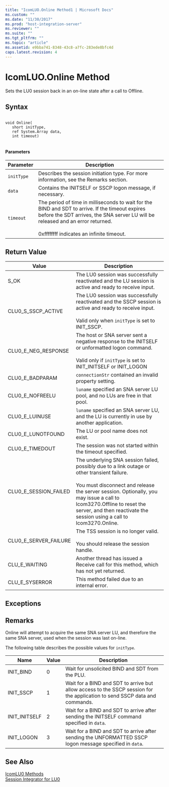 ```yaml
---
title: "IcomLUO.Online Method1 | Microsoft Docs"
ms.custom: ""
ms.date: "11/30/2017"
ms.prod: "host-integration-server"
ms.reviewer: ""
ms.suite: ""
ms.tgt_pltfrm: ""
ms.topic: "article"
ms.assetid: e9bba741-8348-43c8-a7fc-283ede8bfc4d
caps.latest.revision: 4
---
```

# IcomLUO.Online Method
Sets the LU0 session back in an on-line state after a call to Offline.  
  
## Syntax  
  
```  
  
void Online(  
   short initType,  
   ref System.Array data,  
   int timeout)  
  
```  
  
#### Parameters  
  
|Parameter|Description|  
|---------------|-----------------|  
|`initType`|Describes the session initiation type. For more information, see the Remarks section.|  
|`data`|Contains the INITSELF or SSCP logon message, if necessary.|  
|`timeout`|The period of time in milliseconds to wait for the BIND and SDT to arrive. If the timeout expires before the SDT arrives, the SNA server LU will be released and an error returned.<br /><br /> 0xffffffff indicates an infinite timeout.|  
  
## Return Value  
  
|Value|Description|  
|-----------|-----------------|  
|S_OK|The LU0 session was successfully reactivated and the LU session is active and ready to receive input.|  
|CLU0_S_SSCP_ACTIVE|The LU0 session was successfully reactivated and the SSCP session is active and ready to receive input.<br /><br /> Valid only when `initType` is set to INIT_SSCP.|  
|CLU0_E_NEG_RESPONSE|The host or SNA server sent a negative response to the INITSELF or unformatted logon command.<br /><br /> Valid only if `initType` is set to INIT_INITSELF or INIT_LOGON|  
|CLU0_E_BADPARAM|`connectionStr` contained an invalid property setting.|  
|CLU0_E_NOFREELU|`luname` specified an SNA server LU pool, and no LUs are free in that pool.|  
|CLU0_E_LUINUSE|`luname` specified an SNA server LU, and the LU is currently in use by another application.|  
|CLU0_E_LUNOTFOUND|The LU or pool name does not exist.|  
|CLU0_E_TIMEDOUT|The session was not started within the timeout specified.|  
|CLU0_E_SESSION_FAILED|The underlying SNA session failed, possibly due to a link outage or other transient failure.<br /><br /> You must disconnect and release the server session. Optionally, you may issue a call to Icom3270.Offline to reset the server, and then reactivate the session using a call to Icom3270.Online.|  
|CLU0_E_SERVER_FAILURE|The TSS session is no longer valid.<br /><br /> You should release the session handle.|  
|CLU_E_WAITING|Another thread has issued a Receive call for this method, which has not yet returned.|  
|CLU_E_SYSERROR|This method failed due to an internal error.|  
  
## Exceptions  
  
## Remarks  
 Online will attempt to acquire the same SNA server LU, and therefore the same SNA server, used when the session was last on-line.  
  
 The following table describes the possible values for `initType`.  
  
|Name|Value|Description|  
|----------|-----------|-----------------|  
|INIT_BIND|0|Wait for unsolicited BIND and SDT from the PLU.|  
|INIT_SSCP|1|Wait for a BIND and SDT to arrive but allow access to the SSCP session for the application to send SSCP data and commands.|  
|INIT_INITSELF|2|Wait for a BIND and SDT to arrive after sending the INITSELF command specified in `data`.|  
|INIT_LOGON|3|Wait for a BIND and SDT to arrive after sending the UNFORMATTED SSCP logon message specified in `data`.|  
  
## See Also  
 [IcomLU0 Methods](../HIS2010/icomlu0-methods2.md)   
 [Session Integrator for LU0](../HIS2010/session-integrator-for-lu01.md)
